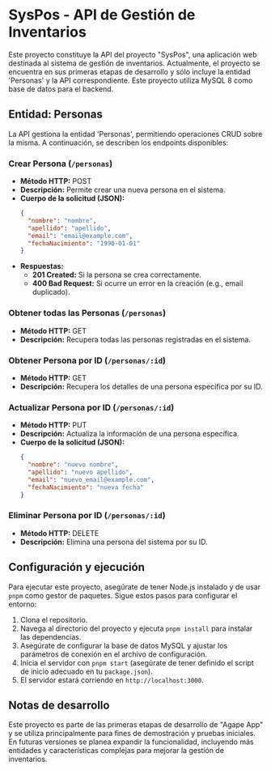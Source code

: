 
# SysPos - API de Gestión de Inventarios

Este proyecto constituye la API del proyecto "SysPos", una aplicación web destinada al sistema de gestión de inventarios. Actualmente, el proyecto se encuentra en sus primeras etapas de desarrollo y sólo incluye la entidad 'Personas' y la API correspondiente. Este proyecto utiliza MySQL 8 como base de datos para el backend.

## Entidad: Personas

La API gestiona la entidad 'Personas', permitiendo operaciones CRUD sobre la misma. A continuación, se describen los endpoints disponibles:

### Crear Persona (`/personas`)

- **Método HTTP:** POST
- **Descripción:** Permite crear una nueva persona en el sistema.
- **Cuerpo de la solicitud (JSON):**
  ```json
  {
    "nombre": "nombre",
    "apellido": "apellido",
    "email": "email@example.com",
    "fechaNacimiento": "1990-01-01"
  }
  ```
- **Respuestas:**
  - **201 Created:** Si la persona se crea correctamente.
  - **400 Bad Request:** Si ocurre un error en la creación (e.g., email duplicado).

### Obtener todas las Personas (`/personas`)

- **Método HTTP:** GET
- **Descripción:** Recupera todas las personas registradas en el sistema.

### Obtener Persona por ID (`/personas/:id`)

- **Método HTTP:** GET
- **Descripción:** Recupera los detalles de una persona específica por su ID.

### Actualizar Persona por ID (`/personas/:id`)

- **Método HTTP:** PUT
- **Descripción:** Actualiza la información de una persona específica.
- **Cuerpo de la solicitud (JSON):**
  ```json
  {
    "nombre": "nuevo nombre",
    "apellido": "nuevo apellido",
    "email": "nuevo_email@example.com",
    "fechaNacimiento": "nueva fecha"
  }
  ```

### Eliminar Persona por ID (`/personas/:id`)

- **Método HTTP:** DELETE
- **Descripción:** Elimina una persona del sistema por su ID.

## Configuración y ejecución

Para ejecutar este proyecto, asegúrate de tener Node.js instalado y de usar `pnpm` como gestor de paquetes. Sigue estos pasos para configurar el entorno:

1. Clona el repositorio.
2. Navega al directorio del proyecto y ejecuta `pnpm install` para instalar las dependencias.
3. Asegúrate de configurar la base de datos MySQL y ajustar los parámetros de conexión en el archivo de configuración.
4. Inicia el servidor con `pnpm start` (asegúrate de tener definido el script de inicio adecuado en tu `package.json`).
5. El servidor estará corriendo en `http://localhost:3000`.

## Notas de desarrollo

Este proyecto es parte de las primeras etapas de desarrollo de "Agape App" y se utiliza principalmente para fines de demostración y pruebas iniciales. En futuras versiones se planea expandir la funcionalidad, incluyendo más entidades y características complejas para mejorar la gestión de inventarios.